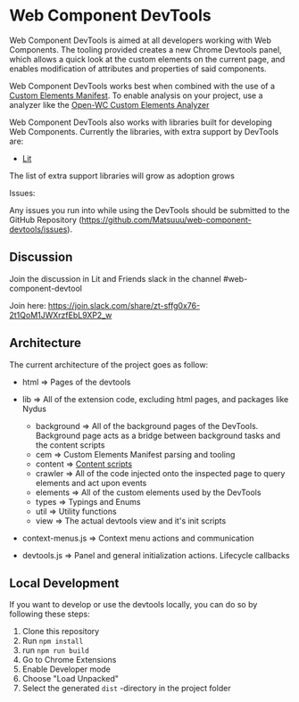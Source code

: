 # Web Component DevTools

Web Component DevTools is aimed at all developers working with Web Components. 
The tooling provided creates a new Chrome Devtools panel, which allows a quick look at the custom elements on the current page, and enables modification of attributes and properties of said components.

Web Component DevTools works best when combined with the use of a [Custom Elements Manifest](https://github.com/webcomponents/custom-elements-manifest). To enable analysis on your project, use a analyzer like the [Open-WC Custom Elements Analyzer](https://github.com/open-wc/custom-elements-manifest/tree/master/packages/analyzer)

Web Component DevTools also works with libraries built for developing Web Components. Currently the libraries, with extra support by DevTools are:

-   [Lit](https://github.com/lit/lit/)

The list of extra support libraries will grow as adoption grows

Issues:

Any issues you run into while using the DevTools should be submitted to the GitHub Repository (https://github.com/Matsuuu/web-component-devtools/issues).


## Discussion

Join the discussion in Lit and Friends slack in the channel #web-component-devtool

Join here: https://join.slack.com/share/zt-sffg0x76-2t1QoM1JWXrzfEbL9XP2_w

## Architecture

The current architecture of the project goes as follow:

- html => Pages of the devtools
- lib => All of the extension code, excluding html pages, and packages like Nydus
    - background => All of the background pages of the DevTools. Background page acts as a bridge between background tasks and the content scripts
    - cem => Custom Elements Manifest parsing and tooling
    - content => [Content scripts](https://developer.chrome.com/docs/extensions/mv3/content_scripts/)
    - crawler => All of the code injected onto the inspected page to query elements and act upon events
    - elements => All of the custom elements used by the DevTools
    - types => Typings and Enums
    - util => Utility functions
    - view => The actual devtools view and it's init scripts

- context-menus.js => Context menu actions and communication
- devtools.js => Panel and general initialization actions. Lifecycle callbacks


## Local Development

If you want to develop or use the devtools locally, you can do so by following these steps:

1. Clone this repository
2. Run `npm install`
3. run `npm run build`
4. Go to Chrome Extensions
5. Enable Developer mode
6. Choose "Load Unpacked"
7. Select the generated `dist` -directory in the project folder
